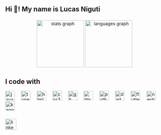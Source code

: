 <h2 align="left">Hi 👋! My name is Lucas Niguti</h2>

###

<div align="center">
  <img src="https://github-readme-stats.vercel.app/api?username=Niguty&hide_title=false&hide_rank=false&show_icons=true&include_all_commits=true&count_private=true&disable_animations=false&theme=gotham&locale=en&hide_border=false" height="150" alt="stats graph" />
  <img src="https://github-readme-stats.vercel.app/api/top-langs/?username=Niguty&layout=compact&langs_count=7&theme=gotham" height="150" alt="languages graph" />
</div>

<h2 align="left">I code with</h2>

<div align="left">
  <img src="https://cdn.jsdelivr.net/gh/devicons/devicon/icons/javascript/javascript-original.svg" height="30" alt="javascript logo"  />
  <img width="12" />
  <img src="https://cdn.jsdelivr.net/gh/devicons/devicon/icons/typescript/typescript-original.svg" height="30" alt="typescript logo"  />
  <img width="12" />
  <img src="https://cdn.jsdelivr.net/gh/devicons/devicon/icons/html5/html5-original.svg" height="30" alt="html5 logo"  />
  <img width="12" />
  <img src="https://cdn.jsdelivr.net/gh/devicons/devicon/icons/css3/css3-original.svg" height="30" alt="css3 logo"  />
  <img width="12" />
  <img src="https://icongr.am/devicon/git-original.svg?size=128&color=currentColor" height="30" alt="git logo" />
  <img width="12" />
  <img src="https://icongr.am/devicon/mysql-original-wordmark.svg?size=128&color=currentColor" height="30" alt="mysql logo" />
  <img width="12" />
  <img src="https://icongr.am/devicon/python-original.svg?size=128&color=currentColor" height="30" alt="python logo" />
  <img width="12" />
  <img src="https://cdn.jsdelivr.net/gh/devicons/devicon@latest/icons/dart/dart-plain.svg" height="30" alt="dart logo" />
  <img width="12" />
  <img src="https://cdn.jsdelivr.net/gh/devicons/devicon@latest/icons/flutter/flutter-original.svg" height="30" alt="flutter logo" />
  <img width="12" />
  <img src="https://cdn.jsdelivr.net/gh/devicons/devicon@latest/icons/nestjs/nestjs-original.svg" height="30" alt="nestjs logo" />
  <img width="12" />
  <img src="https://cdn.jsdelivr.net/gh/devicons/devicon@latest/icons/kaggle/kaggle-original-wordmark.svg" height="30" alt="kaggle logo" />
  <img width="12" />
</div>

###

<div align="left">
  <a href="https://www.linkedin.com/in/lucas-niguti-1401b8280/" target="_blank">
    <img src="https://img.shields.io/static/v1?message=LinkedIn&logo=linkedin&label=&color=0077B5&logoColor=white&labelColor=&style=for-the-badge" height="35" alt="linkedin logo" />
  </a>
</div>

###

<br clear="both">

###
